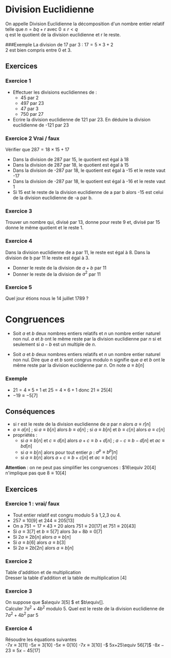 # Division Euclidienne

On appelle Division Euclidienne la décomposition d'un nombre entier relatif telle que $n=bq+r$ avec $0\leq r <q$
<br> 
q est le quotient de la division euclidienne et r le reste.

###Exemple
La division de 17 par 3 : $17 =5\times 3+2$
<br>
2 est bien compris entre 0 et 3.

## Exercices

### Exercice 1

- Effectuer les divisions euclidiennes de : 
  * 45 par 2
  * 497 par 23
  * 47 par 3
  * 750 par 27
- Ecrire la division euclidienne de 121 par 23. 
En déduire la division euclidienne de -121 par 23

### Exercice 2 Vrai / faux

Vérifier que $287=18\times 15 +17$

- Dans la division de 287 par 15, le quotient est égal à 18
- Dans la division de 287 par 18, le quotient est égal à 15
- Dans la division de -287 par 18, le quotient est égal à -15 et le reste vaut -17
- Dans la division de -287 par 18, le quotient est égal à -16 et le reste vaut 1
- Si 15 est le reste de la division euclidienne de a par b alors -15 est celui de la division euclidienne de -a par b.

### Exercice 3 
Trouver un nombre qui, divisé par 13, donne pour reste 9 et, divisé par 15 donne le même quotient et le reste 1. 

### Exercice 4
Dans la division euclidienne de a par 11, le reste est égal à 8. Dans la division de b par 11 le reste est égal à 3. <br>

- Donner le reste de la division de $a+b$ par 11
- Donner le reste de la division de $a^2$ par 11


### Exercice 5 
Quel jour étions nous le 14 juillet 1789 ?

# Congruences

* Soit $a$ et $b$ deux nombres entiers relatifs et $n$ un nombre entier naturel non nul. $a$ et $b$ ont le même reste par la division euclidienne par $n$ si et seulement si $a-b$ est un multiple de $n$.

* Soit $a$ et $b$ deux nombres entiers relatifs et $n$ un nombre entier naturel non nul. Dire que $a$ et $b$ sont congrus modulo n signifie que $a$ et $b$ ont le même reste par la division euclidienne par $n$. On note $a\equiv b[n]$

### Exemple 

* $21 = 4 \times 5 +1$ et $25 =4\times 6 +1$ donc $21\equiv 25[4]$
* $-19\equiv -5[7]$

## Conséquences
 
* si r est le reste de la division euclidienne de $a$ par $n$ alors $a\equiv r [n]$
* $a\equiv a[n]$ ; si $a\equiv b[n]$ alors $b\equiv a[n]$ ; si $a\equiv b[n]$ et $b\equiv c[n]$ alors $a\equiv c[n]$
* propriétés :
     * si $a\equiv b[n]$ et $c\equiv d[n]$ alors $a+c\equiv b+d[n]$ ; $a-c\equiv b-d[n]$ et $ac\equiv bd[n]$
     * si $a\equiv b[n]$ alors pour tout entier $p$ : $a^p\equiv b^p[n]$
     * si $a\equiv b[n]$ alors $a+c\equiv b+c[n]$ et $ac\equiv bc[n]$

<b>Attention</b> : on ne peut pas simplifier les congruences : $16\equiv 20[4] n'implique pas que $8\equiv 10[4]$

## Exercices
### Exercice 1 : vrai/ faux
- Tout entier relatif est congru modulo 5 à 1,2,3 ou 4.
- $257\equiv 10[9]$ et $244 \equiv 205[13]$
- On a $751=17\times 43 +20$ alors $751\equiv 20[17]$ et $751\equiv 20[43]$
- Si $a\equiv 3[7]$ et $b\equiv 5[7]$ alors $3a+8b\equiv 0[7]$
- Si $2a\equiv 2b[n]$ alors $a\equiv b[n]$
- Si $a\equiv b[6]$ alors $a\equiv b[3]$
- Si $2a\equiv 2b[2n]$ alors $a\equiv b[n]$

### Exercice 2
Table d'addition et de multiplication <br>
Dresser la table d'addition et la table de multiplication [4]


### Exercice 3
On suppose que $a\equiv 3[5] $ et $b\equiv[].<br>
Calculer $7a^2+4b^2$ modulo 5. Quel est le reste de la division euclidienne de $7a^2+4b^2$ par 5
 
### Exercice 4
Résoudre les équations suivantes <br>
-$7x\equiv 3[11]$
-$5x\equiv 3[10]$
-$5x\equiv 0[10]$
-$7x\equiv 3[10]$
-$ 5x+25\equiv 56[7]$
-$8x-23\equiv 5x-45[17]$
